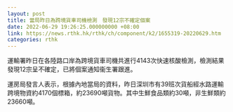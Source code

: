 ```yaml
---
layout: post
title: 當局昨日為跨境貨車司機檢測　發現12宗不確定個案
date: 2022-06-29 19:26:25.000000000 +08:00
link: https://news.rthk.hk/rthk/ch/component/k2/1655319-20220629.htm
categories: rthk
---
```


運輸署昨日在各陸路口岸為跨境貨車司機共進行4143次快速核酸檢測，檢測結果發現12宗呈不確定，已將個案通知衞生署跟進。

運房局發言人表示，根據內地當局的資料，昨日深圳市有39班次貨船經水路運輸跨境物資約4170個標箱，約23690噸貨物。其中生鮮食品類約30噸，非生鮮類約23660噸。
